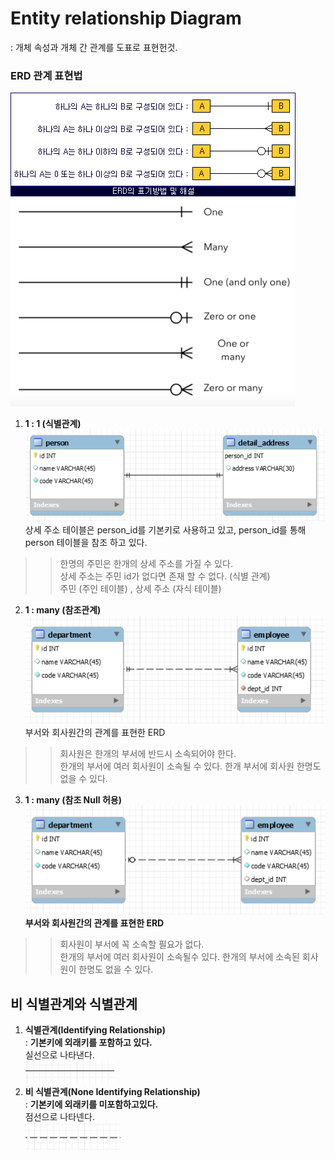 # Entity relationship Diagram
: 개체 속성과 개체 간 관계를 도표로 표현헌것.

### ERD 관계 표현법  
![](./img/ERD.png)<img width="455px" src="./img/ERD-line.png"/>

1. **1 : 1 (식별관계)**  
![1:1 relation](./img/1:1-relation.png)  
상세 주소 테이블은 person_id를 기본키로 사용하고 있고, person_id를 통해 person 테이블을 참조 하고 있다.  
>    >한명의 주민은 한개의 상세 주소를 가질 수 있다.  
      상세 주소는 주민 id가 없다면 존재 할 수 없다. (식별 관계)  
      주민 (주인 테이블) , 상세 주소 (자식 테이블) 
2. **1 : many (참조관계)**  
![1:many(reference)](./img/ERD-1-many(reference).png)  
부서와 회사원간의 관계를 표현한 ERD
>    >회사원은 한개의 부서에 반드시 소속되어야 한다.  
      한개의 부서에 여러 회사원이 소속될 수 있다.
      한개 부서에 회사원 한명도 없을 수 있다.
3. **1 : many (참조 Null 허용)**  
![](./img/ERD-1-many(reference-allow-null).png)  
**부서와 회사원간의 관계를 표현한 ERD**
>    >회사원이 부서에 꼭 소속할 필요가 없다.  
      한개의 부서에 여러 회사원이 소속될수 있다.
      한개의 부서에 소속된 회사원이 한명도 없을 수 있다.

## 비 식별관계와 식별관계
1. **식별관계(Identifying Relationship)**  
: **기본키에 외래키를 포함하고 있다.**  
실선으로 나타낸다.  
![identifying-relationship-line](./img/Identifying-Relationship.png)  
1. **비 식별관계(None Identifying Relationship)**  
: **기본키에 외래키를 미포함하고있다.**  
점선으로 나타넨다.  
![](./img/None-Identifying-Relationship-line.png)